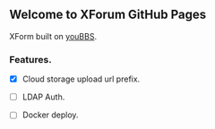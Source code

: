 ## Welcome to XForum GitHub Pages

XForm built on [youBBS](https://www.youbbs.org).

### Features.
- [x] Cloud storage upload url prefix.
- [ ] LDAP Auth.
- [ ] Docker deploy.

